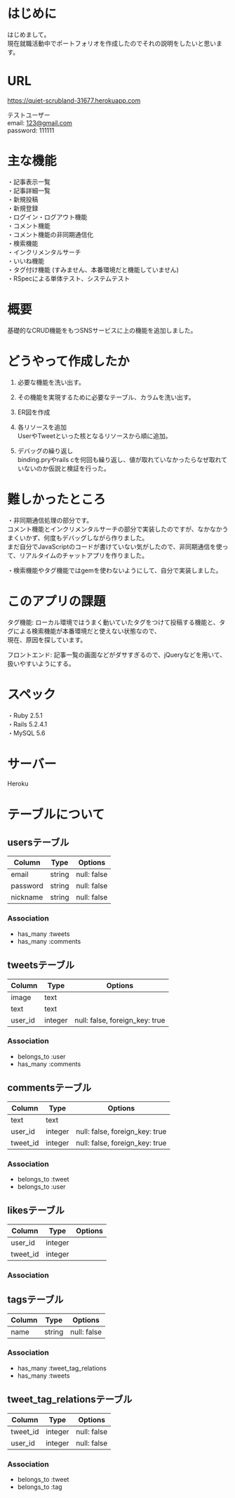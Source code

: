 # はじめに
 
はじめまして。  
現在就職活動中でポートフォリオを作成したのでそれの説明をしたいと思います。
 
# URL
 
https://quiet-scrubland-31677.herokuapp.com  

テストユーザー  
email: 123@gmail.com  
password: 111111  
 
# 主な機能

・記事表示一覧  
・記事詳細一覧  
・新規投稿  
・新規登録  
・ログイン・ログアウト機能  
・コメント機能  
・コメント機能の非同期通信化  
・検索機能  
・インクリメンタルサーチ  
・いいね機能  
・タグ付け機能  (すみません、本番環境だと機能していません)  
・RSpecによる単体テスト、システムテスト  
 
 
# 概要
 
基礎的なCRUD機能をもつSNSサービスに上の機能を追加しました。
 
# どうやって作成したか
 
1. 必要な機能を洗い出す。

2. その機能を実現するために必要なテーブル、カラムを洗い出す。

3. ER図を作成

4. 各リソースを追加  
UserやTweetといった核となるリソースから順に追加。

5. デバッグの繰り返し  
binding.pryやrails cを何回も繰り返し、値が取れていなかったらなぜ取れていないのか仮説と検証を行った。

 
# 難しかったところ
 
・非同期通信処理の部分です。  
コメント機能とインクリメンタルサーチの部分で実装したのですが、なかなかうまくいかず、何度もデバッグしながら作りました。  
まだ自分でJavaScriptのコードが書けていない気がしたので、非同期通信を使って、リアルタイムのチャットアプリを作りました。  
  
・検索機能やタグ機能ではgemを使わないようにして、自分で実装しました。
 
# このアプリの課題
 
タグ機能: ローカル環境ではうまく動いていたタグをつけて投稿する機能と、タグによる検索機能が本番環境だと使えない状態なので、  
現在、原因を探しています。  

フロントエンド: 記事一覧の画面などがダサすぎるので、jQueryなどを用いて、扱いやすいようにする。  
 

# スペック

・Ruby 2.5.1  
・Rails 5.2.4.1  
・MySQL 5.6  

# サーバー

Heroku  


# テーブルについて

## usersテーブル
|Column|Type|Options|
|------|----|-------|
|email|string|null: false|
|password|string|null: false|
|nickname|string|null: false|
### Association
- has_many :tweets
- has_many :comments

## tweetsテーブル
|Column|Type|Options|
|------|----|-------|
|image|text||
|text|text||
|user_id|integer|null: false, foreign_key: true|
### Association
- belongs_to :user
- has_many :comments

## commentsテーブル
|Column|Type|Options|
|------|----|-------|
|text|text||
|user_id|integer|null: false, foreign_key: true|
|tweet_id|integer|null: false, foreign_key: true|
### Association
- belongs_to :tweet
- belongs_to :user


## likesテーブル
|Column|Type|Options|
|------|----|-------|
|user_id|integer||
|tweet_id|integer||
### Association


## tagsテーブル
|Column|Type|Options|
|------|----|-------|
|name|string|null: false|
### Association
- has_many :tweet_tag_relations
- has_many :tweets


## tweet_tag_relationsテーブル
|Column|Type|Options|
|------|----|-------|
|tweet_id|integer|null: false|
|user_id|integer|null: false|
### Association
- belongs_to :tweet
- belongs_to :tag
